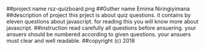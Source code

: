 ##project name
rsz-quizboard.png
##0uther name
Emima Niringiyimana
##description of project
this prject is about quiz questions.
it contains by eleven questions about javascript.
for reading this you will know more about javascript.
##instruction
read carefully all questions before ansuering.
your ansuers should be numbered according to given questions.
your ansuers must clear and well readable.
##copyright (c) 2018

